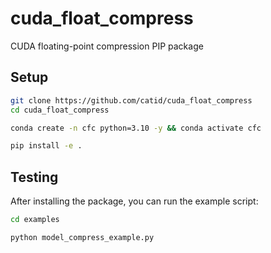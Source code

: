 # cuda_float_compress

CUDA floating-point compression PIP package

## Setup

```bash
git clone https://github.com/catid/cuda_float_compress
cd cuda_float_compress

conda create -n cfc python=3.10 -y && conda activate cfc

pip install -e .
```

## Testing

After installing the package, you can run the example script:

```bash
cd examples

python model_compress_example.py
```
